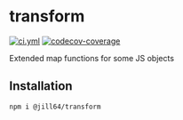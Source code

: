 <!----- BEGIN GHOST DOCS HEADER ----->

# transform

[![ci.yml](https://github.com/jill64/transform/actions/workflows/ci.yml/badge.svg)](https://github.com/jill64/transform/actions/workflows/ci.yml) [![codecov-coverage](https://codecov.io/gh/jill64/transform/graph/badge.svg)](https://codecov.io/gh/jill64/transform)

Extended map functions for some JS objects

## Installation

```sh
npm i @jill64/transform
```

<!----- END GHOST DOCS HEADER ----->
